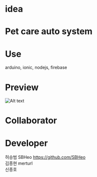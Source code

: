 # idea
# Pet care auto system
# Use
arduino, ionic, nodejs, firebase

# Preview
![Alt text](https://github.com/merturl/forpet/blob/master/preview.PNG?raw=true)

# Collaborator

# Developer
허승범 SBHeo https://github.com/SBHeo <br>
김종현 merturl <br>
신종호
